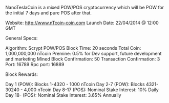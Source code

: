 NanoTeslaCoin is a mixed POW/POS cryptocurrency which will be POW for the initial 7 days and pure POS after that.

Website: http://www.nTcoin-coin.com
Launch Date: 22/04/2014 @ 12:00 GMT


General Specs:

Algorithm: Scrypt POW/POS 
Block Time: 20 seconds
Total Coin: 1,000,000,000 nTcoin
Premine: 0.5% for Dev support, future development and marketing
Mined Block Confirmation: 50
Transaction Confirmation: 3
Port: 16789
Rpc port: 16889 

Block Rewards:

Day 1 (POW): Blocks 1-4320 - 1000 nTcoin 
Day 2-7 (POW): Blocks 4321-30240 - 4,000 nTcoin
Day 8-17 (POS): Nominal Stake Interest: 10% Daily
Day 18- (POS): Nominal Stake Interest: 3.65% Annually